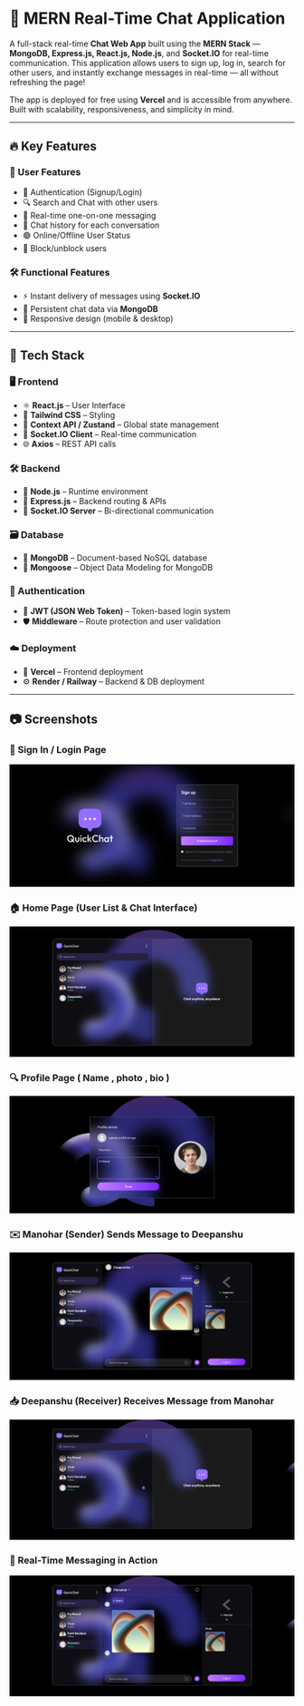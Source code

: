 # 💬 MERN Real-Time Chat Application

A full-stack real-time **Chat Web App** built using the **MERN Stack** — **MongoDB, Express.js, React.js, Node.js**, and **Socket.IO** for real-time communication. This application allows users to sign up, log in, search for other users, and instantly exchange messages in real-time — all without refreshing the page!

The app is deployed for free using **Vercel** and is accessible from anywhere. Built with scalability, responsiveness, and simplicity in mind.

---

## 🔥 Key Features

### 👤 User Features
- 🔐 Authentication (Signup/Login)
- 🔍 Search and Chat with other users
- 💬 Real-time one-on-one messaging
- 🧾 Chat history for each conversation
- 🟢 Online/Offline User Status
- 🚫 Block/unblock users

### 🛠 Functional Features
- ⚡ Instant delivery of messages using **Socket.IO**
- 🔄 Persistent chat data via **MongoDB**
- 📲 Responsive design (mobile & desktop)

---

## 🧰 Tech Stack

### 🖥️ Frontend
- ⚛️ **React.js** – User Interface
- 🎨 **Tailwind CSS** – Styling
- 🧠 **Context API / Zustand** – Global state management
- 📡 **Socket.IO Client** – Real-time communication
- 🌐 **Axios** – REST API calls

### 🛠️ Backend
- 🧠 **Node.js** – Runtime environment
- 🚂 **Express.js** – Backend routing & APIs
- 📡 **Socket.IO Server** – Bi-directional communication

### 🗃️ Database
- 🍃 **MongoDB** – Document-based NoSQL database
- 🧩 **Mongoose** – Object Data Modeling for MongoDB

### 🔐 Authentication
- 🔑 **JWT (JSON Web Token)** – Token-based login system
- 🛡️ **Middleware** – Route protection and user validation

### ☁️ Deployment
- 🎯 **Vercel** – Frontend deployment
- ⚙️ **Render / Railway** – Backend & DB deployment

---
## 📷 Screenshots

### 🔐 Sign In / Login Page  
![Screenshot 1](1.png)

### 🏠 Home Page (User List & Chat Interface)  
![Screenshot 2](2.png)

### 🔍 Profile Page ( Name , photo , bio )
![Screenshot 3](3.png)

### ✉️ Manohar (Sender) Sends Message to Deepanshu  
![Screenshot 4](4.png)

### 📥 Deepanshu (Receiver) Receives Message from Manohar  
![Screenshot 5](5.png)

### 💬 Real-Time Messaging in Action  
![Screenshot 6](6.png)



